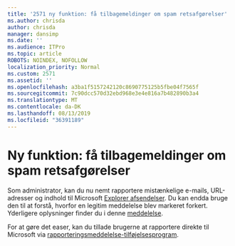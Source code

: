```yaml
---
title: '2571 ny funktion: få tilbagemeldinger om spam retsafgørelser'
ms.author: chrisda
author: chrisda
manager: dansimp
ms.date: ''
ms.audience: ITPro
ms.topic: article
ROBOTS: NOINDEX, NOFOLLOW
localization_priority: Normal
ms.custom: 2571
ms.assetid: ''
ms.openlocfilehash: a3ba1f5157242120c8690775125b5fbe04f7565f
ms.sourcegitcommit: 7c90dcc570d32ebd968e3e4e816a7b482890b3a4
ms.translationtype: MT
ms.contentlocale: da-DK
ms.lasthandoff: 08/13/2019
ms.locfileid: "36391189"
---
```

# <a name="new-feature-get-feedback-about-spam-judgments"></a>Ny funktion: få tilbagemeldinger om spam retsafgørelser

Som administrator, kan du nu nemt rapportere mistænkelige e-mails, URL-adresser og indhold til Microsoft [Explorer afsendelser](https://protection.office.com/reportsubmission). Du kan endda bruge den til at forstå, hvorfor en legitim meddelelse blev markeret forkert. Yderligere oplysninger finder du i denne [meddelelse](https://techcommunity.microsoft.com/t5/Security-Privacy-and-Compliance/Empower-security-teams-to-easily-report-suspicious-emails-amp/ba-p/752622).

For at gøre det easer, kan du tillade brugerne at rapportere direkte til Microsoft via [rapporteringsmeddelelse-tilføjelsesprogram](https://appsource.microsoft.com/product/office/WA104381180?src=office&tab=Overview).
